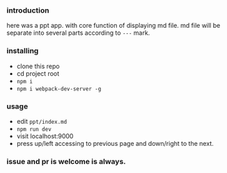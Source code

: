 ### introduction
here was a ppt app. with core function of displaying md file.
md file will be separate into several parts according to `---` mark.

### installing
+   clone this repo
+   cd project root
+   `npm i`
+   `npm i webpack-dev-server -g`

### usage
+   edit `ppt/index.md`
+   `npm run dev`
+   visit localhost:9000
+   press up/left accessing to previous page and down/right to the next.

### issue and pr is welcome is always.